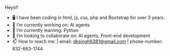 

Heyo!!
- 🖥️ I have been coding in html, js, css, php and Bootstrap for over 3 years.
- 🔭 I’m currently working on: AI agents 
- 🌱 I’m currently learning: Python
- 👯 I’m looking to collaborate on: AI agents, Front-end development 
- 📫 How to reach me: | email: dksingh6381@gmail.com | phone-number: 832-663-1744
